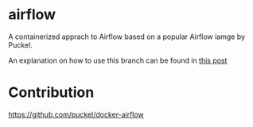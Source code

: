 # airflow
A containerized apprach to Airflow based on a popular Airflow iamge by Puckel.

An explanation on how to use this branch can be found in [this post](https://datacenternotes.com/2018/07/21/build-a-data-pipeline-with-aws-athena-and-airflow-part-2)

# Contribution
https://github.com/puckel/docker-airflow
